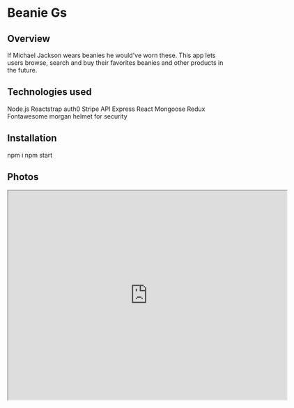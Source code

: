 # Beanie Gs 

## Overview
If Michael Jackson wears beanies he would've worn these.
This app lets users browse, search and buy their favorites beanies and other products in the future.

## Technologies used
  Node.js
  Reactstrap
  auth0
  Stripe
  API
  Express
  React
  Mongoose
  Redux
  Fontawesome
  morgan
  helmet for security
## Installation
  npm i
  npm start
## Photos
<iframe src="https://drive.google.com/file/d/19rcrWOJfsqvqSaR3JR_ljm6J3cLKXQ6s/preview" width="640" height="480"></iframe>
<!-- <img src="./Screenshots/login.png" alt="Notepad--">
<img src="./Screenshots/notes.png" alt="Notepad--">
<img src="./Screenshots/edit.png" alt="Notepad--">
<img src="./Screenshots/search.png" alt="Notepad--"> -->